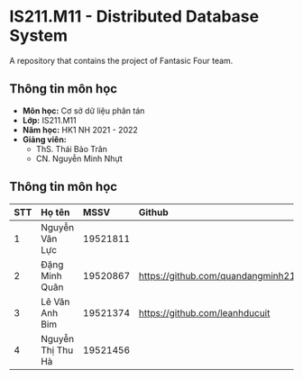 # IS211.M11 - Distributed Database System
A repository that contains the project of Fantasic Four team.
## Thông tin môn học
- **Môn học:** Cơ sở dữ liệu phân tán
- **Lớp:** IS211.M11
- **Năm học:** HK1 NH 2021 - 2022
- **Giảng viên:**
  - ThS. Thái Bảo Trân
  - CN. Nguyễn Minh Nhựt
## Thông tin môn học
| STT | Họ tên | MSSV | Github |
| :----- | :---------- | :-------------- | :-------------- | 
| 1      | Nguyễn Văn Lực | 19521811 |  | 
| 2      | Đặng Minh Quân | 19520867 | https://github.com/quandangminh2107 | 
| 3      | Lê Văn Anh Bim | 19521374 | https://github.com/leanhducuit | 
| 4      | Nguyễn Thị Thu Hà | 19521456 |  | 

